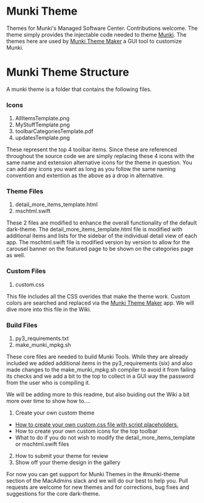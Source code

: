 # Munki Theme
Themes for Munki's Managed Software Center. Contributions welcome. The theme simply provides the injectable code needed to theme [Munki](https://github.com/munki/munki). The themes here are used by [Munki Theme Maker](https://github.com/jonbrown21/Munki-Theme-Maker) a GUI tool to customize Munki. 

# Munki Theme Structure
A munki theme is a folder that contains the following files. 

### Icons
1. AllItemsTemplate.png
2. MyStuffTemplate.png
3. toolbarCategoriesTemplate.pdf
4. updatesTemplate.png

These represent the top 4 toolbar items. Since these are referenced throughout the source code we are simply replacing these 4 icons with the same name and extension alternative icons for the theme in question. You can add any icons you want as long as you follow the same naming convention and extention as the above as a drop in alternative. 

### Theme Files
1. detail_more_items_template.html
2. mschtml.swift

These 2 files are modified to enhance the overall functionality of the default dark-theme. The detail_more_items_template.html file is modified with additional items and lists for the sidebar of the individual detail view of each app. The mschtml.swift file is modified version by version to allow for the carousel banner on the featured page to be shown on the categories page as well. 

### Custom Files
1. custom.css

This file includes all the CSS overides that make the theme work. Custom colors are searched and replaced via the [Munki Theme Maker](https://github.com/jonbrown21/Munki-Theme-Maker) app. We will dive more into this file in the Wiki. 

### Build Files
1. py3_requirements.txt
2. make_munki_mpkg.sh

These core files are needed to build Munki Tools. While they are already included we added additional items in the py3_requirements (six) and also made changes to the make_munki_mpkg.sh compiler to avoid it from failing its checks and we add a bit to the top to collect in a GUI way the password from the user who is compiling it. 

We will be adding more to this readme, but also buiding out the Wiki a bit more over time to show how to....

1. Create your own custom theme
- [How to create your own custom.css file with script placeholders.](https://github.com/jonbrown21/munki-theme/wiki/Creating-a-custom.css-file) 
- How to create your own custom icons for the top toolbar
- What to do if you do not wish to modify the detail_more_items_template or mschtml.swift files
2. How to submit your theme for review
3. Show off your theme design in the gallery

For now you can get support for Munki Themes in the #munki-theme section of the MacAdmins slack and we will do our best to help you. Pull requests are welcome for new themes and for corrections, bug fixes and suggestions for the core dark-theme. 

